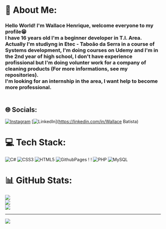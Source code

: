 # 💫 About Me:
### Hello World! I'm Wallace Henrique, welcome everyone to my profile😁<br>I have 16 years old I'm a beginner developer in T.I. Area.<br>Actually I'm studiyng in Etec - Taboão da Serra in a course of Systems development, I'm doing courses on Udemy and I'm in the 2nd year of high school, I don't have experience profissional but I'm doing volunter work for a company of cleaning products (For more informations, see my repositories).<br>I'm looking for an internship in the area, I want help to become more professional.<br><br>


## 🌐 Socials:
[![Instagram](https://img.shields.io/badge/Instagram-%23E4405F.svg?logo=Instagram&logoColor=white)](https://instagram.com/__gales_07x) [![LinkedIn](https://img.shields.io/badge/LinkedIn-%230077B5.svg?logo=linkedin&logoColor=white)](https://linkedin.com/in/Wallace Batista) 

# 💻 Tech Stack:
![C#](https://img.shields.io/badge/c%23-%23239120.svg?style=flat-square&logo=c-sharp&logoColor=white) ![CSS3](https://img.shields.io/badge/css3-%231572B6.svg?style=flat-square&logo=css3&logoColor=white) ![HTML5](https://img.shields.io/badge/html5-%23E34F26.svg?style=flat-square&logo=html5&logoColor=white) ![GithubPages](https://img.shields.io/badge/github%20pages-121013?style=flat-square&logo=github&logoColor=white) ! ! ![PHP](https://img.shields.io/badge/php-%23777BB4.svg?style=flat-square&logo=php&logoColor=white) ![MySQL](https://img.shields.io/badge/mysql-%2300000f.svg?style=flat-square&logo=mysql&logoColor=white)

# 📊 GitHub Stats:
![](https://github-readme-stats.vercel.app/api?username=wollihenrique&theme=shades-of-purple&hide_border=false&include_all_commits=false&count_private=false)<br/>
![](https://github-readme-streak-stats.herokuapp.com/?user=wollihenrique&theme=shades-of-purple&hide_border=false)<br/>
![](https://github-readme-stats.vercel.app/api/top-langs/?username=wollihenrique&theme=shades-of-purple&hide_border=false&include_all_commits=false&count_private=false&layout=compact)

---
[![](https://visitcount.itsvg.in/api?id=wollihenrique&icon=2&color=1)](https://visitcount.itsvg.in)

<!-- Proudly created with GPRM ( https://gprm.itsvg.in ) -->
